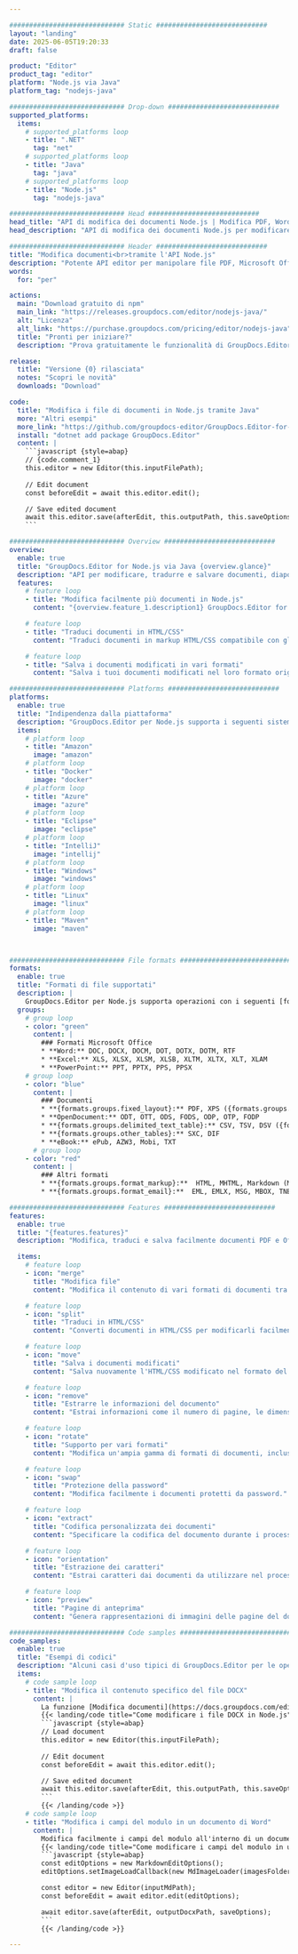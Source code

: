 ```yaml
---

############################# Static ############################
layout: "landing"
date: 2025-06-05T19:20:33
draft: false

product: "Editor"
product_tag: "editor"
platform: "Node.js via Java"
platform_tag: "nodejs-java"

############################# Drop-down ############################
supported_platforms:
  items:
    # supported_platforms loop
    - title: ".NET"
      tag: "net"
    # supported_platforms loop
    - title: "Java"
      tag: "java"
    # supported_platforms loop
    - title: "Node.js"
      tag: "nodejs-java"

############################# Head ############################
head_title: "API di modifica dei documenti Node.js | Modifica PDF, Word, Excel, EPUB"
head_description: "API di modifica dei documenti Node.js per modificare, tradurre e salvare pagine di documenti da PDF, Microsoft Word, Excel, presentazioni, Visio e formati immagine."

############################# Header ############################
title: "Modifica documenti<br>tramite l'API Node.js"
description: "Potente API editor per manipolare file PDF, Microsoft Office, HTML e immagini."
words:
  for: "per"

actions:
  main: "Download gratuito di npm"
  main_link: "https://releases.groupdocs.com/editor/nodejs-java/"
  alt: "Licenza"
  alt_link: "https://purchase.groupdocs.com/pricing/editor/nodejs-java"
  title: "Pronti per iniziare?"
  description: "Prova gratuitamente le funzionalità di GroupDocs.Editor o richiedi una licenza."

release:
  title: "Versione {0} rilasciata"
  notes: "Scopri le novità"
  downloads: "Download"

code:
  title: "Modifica i file di documenti in Node.js tramite Java"
  more: "Altri esempi"
  more_link: "https://github.com/groupdocs-editor/GroupDocs.Editor-for-Node.js-via-Java"
  install: "dotnet add package GroupDocs.Editor"
  content: |
    ```javascript {style=abap}   
    // {code.comment_1}
    this.editor = new Editor(this.inputFilePath);
        
    // Edit document
    const beforeEdit = await this.editor.edit();

    // Save edited document
    await this.editor.save(afterEdit, this.outputPath, this.saveOptions);
    ```

############################# Overview ############################
overview:
  enable: true
  title: "GroupDocs.Editor for Node.js via Java {overview.glance}"
  description: "API per modificare, tradurre e salvare documenti, diapositive e diagrammi nelle applicazioni Node.js."
  features:
    # feature loop
    - title: "Modifica facilmente più documenti in Node.js"
      content: "{overview.feature_1.description1} GroupDocs.Editor for Node.js via Java {overview.feature_1.description2}"

    # feature loop
    - title: "Traduci documenti in HTML/CSS"
      content: "Traduci documenti in markup HTML/CSS compatibile con gli editor WYSIWYG, consentendo la modifica semplice ed efficiente dei documenti in un ambiente web."

    # feature loop
    - title: "Salva i documenti modificati in vari formati"
      content: "Salva i tuoi documenti modificati nel loro formato originale o esportali in altri formati come PDF, garantendo flessibilità e compatibilità."

############################# Platforms ############################
platforms:
  enable: true
  title: "Indipendenza dalla piattaforma"
  description: "GroupDocs.Editor per Node.js supporta i seguenti sistemi operativi, framework e gestori di pacchetti."
  items:
    # platform loop
    - title: "Amazon"
      image: "amazon"
    # platform loop
    - title: "Docker"
      image: "docker"
    # platform loop
    - title: "Azure"
      image: "azure"
    # platform loop
    - title: "Eclipse"
      image: "eclipse"
    # platform loop
    - title: "IntelliJ"
      image: "intellij"
    # platform loop
    - title: "Windows"
      image: "windows"
    # platform loop
    - title: "Linux"
      image: "linux"
    # platform loop
    - title: "Maven"
      image: "maven"



############################# File formats ############################
formats:
  enable: true
  title: "Formati di file supportati"
  description: |
    GroupDocs.Editor per Node.js supporta operazioni con i seguenti [formati di file](https://docs.groupdocs.com/editor/nodejs/supported-document-formats/). ([{formats.full_list}](https://docs.groupdocs.com/editor/net/supported-document-formats/)).
  groups:
    # group loop
    - color: "green"
      content: |
        ### Formati Microsoft Office
        * **Word:** DOC, DOCX, DOCM, DOT, DOTX, DOTM, RTF
        * **Excel:** XLS, XLSX, XLSM, XLSB, XLTM, XLTX, XLT, XLAM
        * **PowerPoint:** PPT, PPTX, PPS, PPSX
    # group loop
    - color: "blue"
      content: |
        ### Documenti
        * **{formats.groups.fixed_layout}:** PDF, XPS ({formats.groups.export_only})
        * **OpenDocument:** ODT, OTT, ODS, FODS, ODP, OTP, FODP
        * **{formats.groups.delimited_text_table}:** CSV, TSV, DSV ({formats.groups.arbitrary_separator})
        * **{formats.groups.other_tables}:** SXC, DIF
        * **eBook:** ePub, AZW3, Mobi, TXT
      # group loop
    - color: "red"
      content: |
        ### Altri formati
        * **{formats.groups.format_markup}:**  HTML, MHTML, Markdown (MD), XML, CHM, JSON
        * **{formats.groups.format_email}:**  EML, EMLX, MSG, MBOX, TNEF, MHT, PST, OFT, OST, VCF, ICS

############################# Features ############################
features:
  enable: true
  title: "{features.features}"
  description: "Modifica, traduci e salva facilmente documenti PDF e Office."

  items:
    # feature loop
    - icon: "merge"
      title: "Modifica file"
      content: "Modifica il contenuto di vari formati di documenti tra cui PDF, DOCX, XLSX, PPTX e altri."

    # feature loop
    - icon: "split"
      title: "Traduci in HTML/CSS"
      content: "Converti documenti in HTML/CSS per modificarli facilmente con editor WYSIWYG come CKEditor o TinyMCE."

    # feature loop
    - icon: "move"
      title: "Salva i documenti modificati"
      content: "Salva nuovamente l'HTML/CSS modificato nel formato del documento originale o esportalo in PDF."

    # feature loop
    - icon: "remove"
      title: "Estrarre le informazioni del documento"
      content: "Estrai informazioni come il numero di pagine, le dimensioni e lo stato di crittografia dai documenti."

    # feature loop
    - icon: "rotate"
      title: "Supporto per vari formati"
      content: "Modifica un'ampia gamma di formati di documenti, inclusi file di Microsoft Office, PDF e altro ancora."

    # feature loop
    - icon: "swap"
      title: "Protezione della password"
      content: "Modifica facilmente i documenti protetti da password."

    # feature loop
    - icon: "extract"
      title: "Codifica personalizzata dei documenti"
      content: "Specificare la codifica del documento durante i processi di modifica e salvataggio."

    # feature loop
    - icon: "orientation"
      title: "Estrazione dei caratteri"
      content: "Estrai caratteri dai documenti da utilizzare nel processo di modifica."

    # feature loop
    - icon: "preview"
      title: "Pagine di anteprima"
      content: "Genera rappresentazioni di immagini delle pagine del documento per comprendere meglio il contenuto e la struttura."

############################# Code samples ############################
code_samples:
  enable: true
  title: "Esempi di codici"
  description: "Alcuni casi d'uso tipici di GroupDocs.Editor per le operazioni Node.js."
  items:
    # code sample loop
    - title: "Modifica il contenuto specifico del file DOCX"
      content: |
        La funzione [Modifica documenti](https://docs.groupdocs.com/editor/nodejs/edit-document/) consente di caricare, modificare e salvare file DOCX. Ecco un esempio di come ottenere la modifica del documento utilizzando Node.js:
        {{< landing/code title="Come modificare i file DOCX in Node.js">}}
        ```javascript {style=abap}   
        // Load document
        this.editor = new Editor(this.inputFilePath);
        
        // Edit document
        const beforeEdit = await this.editor.edit();

        // Save edited document
        await this.editor.save(afterEdit, this.outputPath, this.saveOptions);
        ```
        {{< /landing/code >}}
    # code sample loop
    - title: "Modifica i campi del modulo in un documento di Word"
      content: |
        Modifica facilmente i campi del modulo all'interno di un documento Word utilizzando GroupDocs.Editor per Node.js. Ecco come modificare i campi modulo in un documento Word utilizzando Node.js:
        {{< landing/code title="Come modificare i campi del modulo in un documento Word utilizzando GroupDocs.Editor per Node.js">}}
        ```javascript {style=abap}   
        const editOptions = new MarkdownEditOptions();
        editOptions.setImageLoadCallback(new MdImageLoader(imagesFolder));

        const editor = new Editor(inputMdPath);
        const beforeEdit = await editor.edit(editOptions);

        await editor.save(afterEdit, outputDocxPath, saveOptions);
        ```
        {{< /landing/code >}}

---
```

